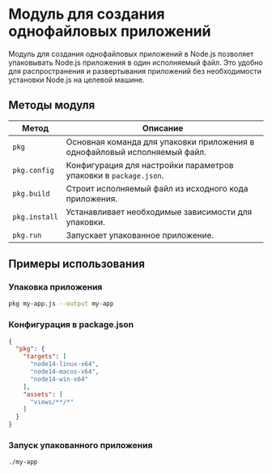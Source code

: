 # Модуль для создания однофайловых приложений

Модуль для создания однофайловых приложений в Node.js позволяет упаковывать Node.js приложения в один исполняемый файл. Это удобно для распространения и развертывания приложений без необходимости установки Node.js на целевой машине.

## Методы модуля

| Метод                          | Описание                                                                 |
|--------------------------------|--------------------------------------------------------------------------|
| `pkg`                          | Основная команда для упаковки приложения в однофайловый исполняемый файл. |
| `pkg.config`                  | Конфигурация для настройки параметров упаковки в `package.json`.        |
| `pkg.build`                   | Строит исполняемый файл из исходного кода приложения.                   |
| `pkg.install`                 | Устанавливает необходимые зависимости для упаковки.                    |
| `pkg.run`                     | Запускает упакованное приложение.                                       |

## Примеры использования

### Упаковка приложения

```bash
pkg my-app.js --output my-app
```

### Конфигурация в package.json

```json
{
  "pkg": {
    "targets": [
      "node14-linux-x64",
      "node14-macos-x64",
      "node14-win-x64"
    ],
    "assets": [
      "views/**/*"
    ]
  }
}
```

### Запуск упакованного приложения

```bash
./my-app
```

```
